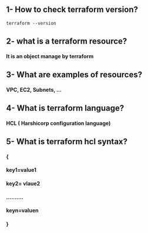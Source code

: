 ## 1- How to check terraform version?
```
terraform --version
```
## 2- what is a terraform resource?
#### It is an object manage by terraform
## 3- What are examples of resources?
#### VPC, EC2, Subnets, ...
## 4- What is terraform language?
#### HCL ( Harshicorp configuration language)
## 5- What is terraform hcl syntax?
#### <block>  <paramaters> {
####  key1=value1
####  key2= vlaue2
####  ..........
####  keyn=valuen
####  }
